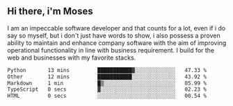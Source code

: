 ## Hi there, i'm Moses

I am an impeccable software developer and that counts for a lot, even if i do say so myself, but i don't just have words to show, i also possess a proven ability to maintain and enhance company software with the aim of improving operational functionality in line with business requirement. I build for the web and businesses with my favorite stacks.
<!--START_SECTION:waka-->

```txt
Python       13 mins         ███████████▓░░░░░░░░░░░░░   47.33 %
Other        12 mins         ███████████░░░░░░░░░░░░░░   43.92 %
Markdown     1 min           █▒░░░░░░░░░░░░░░░░░░░░░░░   05.99 %
TypeScript   0 secs          ▓░░░░░░░░░░░░░░░░░░░░░░░░   02.23 %
HTML         0 secs          ░░░░░░░░░░░░░░░░░░░░░░░░░   00.54 %
```

<!--END_SECTION:waka-->
